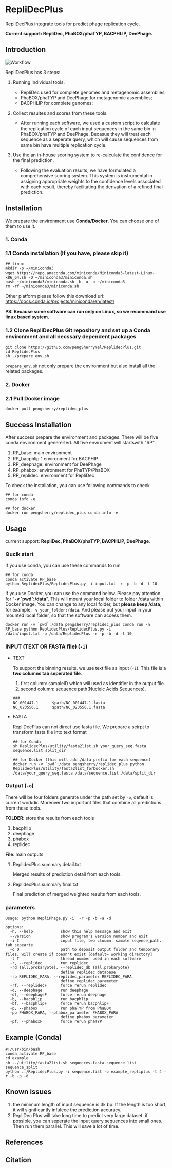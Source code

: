 # RepliDecPlus

RepliDecPlus integrate tools for predict phage replication cycle.

**Current support: RepliDec, PhaBOX/phaTYP, BACPHLIP, DeePhage.**


## Introduction

![Workflow](./RepliDecPlus.png "RepliDecPlus workflow")

RepliDecPlus has 3 steps:
1. Running individual tools.

    * RepliDec used for complete genomes and metagenomic assemblies; 
    *  PhaBOX/phaTYP and DeePhage for metagenomic assemblies; 
    * BACPHLIP for complete genomes;

2. Collect resultes and scores from these tools.
    * After running each software, we used a custom script to calculate the replication cycle of each input sequences in the same bin in PhaBOX/phaTYP and DeePhage.  Becasue they will treat each sequence as a seperate query, which will cause sequences from same bin have multiple replication cycle.
    
3. Use the an in-house scoring system to re-calculate the confidence for the final prediction.
    * Following the evaluation results, we have formulated a comprehensive scoring system. This system is instrumental in assigning appropriate weights to the confidence levels associated with each result, thereby facilitating the derivation of a refined final prediction.


## Installation 
We prepare the environment use **Conda/Docker**. You can choose one of them to use it.

### 1. Conda

### 1.1 Conda installation (If you have, please skip it)

```
## linux
mkdir -p ~/miniconda3
wget https://repo.anaconda.com/miniconda/Miniconda3-latest-Linux-x86_64.sh -O ~/miniconda3/miniconda.sh
bash ~/miniconda3/miniconda.sh -b -u -p ~/miniconda3
rm -rf ~/miniconda3/miniconda.sh
```
Other platform please follow this download url: https://docs.conda.io/projects/miniconda/en/latest/

**PS: Because some software can run only on Linux, so we recommand use linux based system.**

### 1.2 Clone RepliDecPlus Git repository and set up a Conda environment and all necssary dependent packages

```
git clone https://github.com/pengSherryYel/ReplidecPlus.git
cd ReplidecPlus
sh ./prepare_env.sh
```
`prepare_env.sh` not only prepare the environment but also install all the related packages.

### 2. Docker

### 2.1 Pull Docker image
```
docker pull pengsherry/replidec_plus

```


## Success Installation 

After success prepare the environment and packages. There will be five conda environment genererted. All five enviroment will startswith "RP". 
1. RP_base: main environment
2. RP_bacphlip：environment for BACPHIP
3. RP_deephage: environment for DeePhage
4. RP_phabox: environment for PhaTYP/PhaBOX
5. RP_replidec: environment for RepliDec

To check the installation, you can use following commands to check
```
## for conda
conda info -e

## for docker
docker run pengsherry/replidec_plus conda info -e
```


## Usage
current support: **RepliDec, PhaBOX/phaTYP, BACPHLIP, DeePhage**. 

### Qucik start
If you use conda, you can use these commands to run
```
## for conda
conda activate RP_base
python ReplidecPlus/ReplidecPlus.py -i input.txt -r -p -b -d -t 10
```

If you use Docker, you can use the command below. 
Please pay attention for "**-v \`pwd\`:/data**". This will mount your local folder to folder /data within Docker image. You can change to any local folder, but **please keep /data**, for example: `-v your_folder:/data`. 
And please put your input in your mounted local folder, so that the software can access them.
```
docker run -v `pwd`:/data pengsherry/replidec_plus conda run -n RP_base python ReplidecPlus/ReplidecPlus.py -i
/data/input.txt -o /data/ReplidecPlus -r -p -b -d -t 10
```


### INPUT (TEXT OR FASTA file) (`-i`)
* TEXT

  To support the binning results. we use text file as input (`-i`). This file is a **two columns tab seperated file**.
  1. first column: sampleID which will used as identifier in the output file.
  2. second column: sequence path(Nucleic Acids Sequences).

  ```
  ###
  NC_001447.1      $path/NC_001447.1.fasta
  NC_023556.1      $path/NC_023556.1.fasta
  ```

* FASTA

  RepliDecPlus can not direct use fasta file. We prepare a scirpt to transform fasta file into text format
  ```
  ## for Conda
  sh ReplidecPlus/utility/fasta2list.sh your_query_seq.fasta sequence.list split_dir 

  ## for Docker (this will add /data prefix for each sequence)
  docker run -v `pwd`:/data pengsherry/replidec_plus python ReplidecPlus/utility/fasta2list_forDocker.sh
  /data/your_query_seq.fasta /data/sequence.list /data/split_dir
  ```

### Output (`-o`)
There will be four folders generate under the path set by `-o`, default is current workdir. Moreover two important files that combine all predictions from these tools.

**FOLDER**: store the results from each tools
1. bacphlip  
2. deephage  
3. phabox  
4. replidec

**File**: main outputs

1. ReplidecPlus.summary.detail.txt

    Merged results of prediction detail from each tools.

2. ReplidecPlus.summary.final.txt

    Final prediction of merged weighted results from each tools.

### parameters
```
Usage: python RepliPhage.py -i  -r -p -b -a -d

options:
  -h, --help            show this help message and exit
  --version             show program's version number and exit
  -i I                  input file, two cloumn. sample seqence_path. tab sepearte.
  -o O                  path to deposit output folder and temporary files, will create if doesn't exist [default= working directory]
  -t T                  thread number used in each software
  -r, --replidec        run replidec
  -rd {all,prokaryote}, --replidec_db {all,prokaryote}
                        define replidec database
  -rp REPLIDEC_PARA, --replidec_parameter REPLIDEC_PARA
                        define replidec parameter
  -rf, --replidecF      force rerun replidec
  -d, --deephage        run deephage
  -df, --deephageF      force rerun deephage
  -b, --bacphlip        run bacphlip
  -bf, --bacphlipF      force rerun bacphlipF
  -p, --phabox          run phaTYP from PhaBOX
  -pp PHABOX_PARA, --phabox_parameter PHABOX_PARA
                        define phabox parameter
  -pf, --phaboxF        force rerun phaTYP

```

## Example (Conda)
```
#!/usr/bin/bash
conda activate RP_base
cd example
sh ../utility/fasta2list.sh sequences.fasta sequence.list sequence_split 
python ../ReplidecPlus.py -i sequence.list -o example_repliplus -t 4 -r -b -p -d 
```



## Known issues
1. the minimum length of input sequence is 3k bp. If the length is too short, it will significantly infulece the prediction accuracy.
2. RepliDec Plus will take long time to predict very large dataset. if possible, you can seperate the input query sequences into small ones. Then run them parallel. This will save a lot of time.



## References

## Citation




